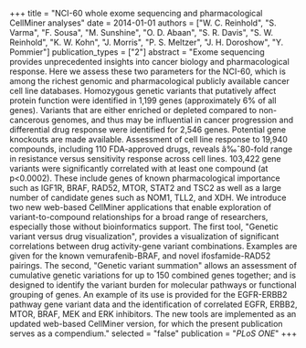 +++
title = "NCI-60 whole exome sequencing and pharmacological CellMiner analyses"
date = 2014-01-01
authors = ["W. C. Reinhold", "S. Varma", "F. Sousa", "M. Sunshine", "O. D. Abaan", "S. R. Davis", "S. W. Reinhold", "K. W. Kohn", "J. Morris", "P. S. Meltzer", "J. H. Doroshow", "Y. Pommier"]
publication_types = ["2"]
abstract = "Exome sequencing provides unprecedented insights into cancer biology and pharmacological response. Here we assess these two parameters for the NCI-60, which is among the richest genomic and pharmacological publicly available cancer cell line databases. Homozygous genetic variants that putatively affect protein function were identified in 1,199 genes (approximately 6% of all genes). Variants that are either enriched or depleted compared to non-cancerous genomes, and thus may be influential in cancer progression and differential drug response were identified for 2,546 genes. Potential gene knockouts are made available. Assessment of cell line response to 19,940 compounds, including 110 FDA-approved drugs, reveals â‰ˆ80-fold range in resistance versus sensitivity response across cell lines. 103,422 gene variants were significantly correlated with at least one compound (at p<0.0002). These include genes of known pharmacological importance such as IGF1R, BRAF, RAD52, MTOR, STAT2 and TSC2 as well as a large number of candidate genes such as NOM1, TLL2, and XDH. We introduce two new web-based CellMiner applications that enable exploration of variant-to-compound relationships for a broad range of researchers, especially those without bioinformatics support. The first tool, \"Genetic variant versus drug visualization\", provides a visualization of significant correlations between drug activity-gene variant combinations. Examples are given for the known vemurafenib-BRAF, and novel ifosfamide-RAD52 pairings. The second, \"Genetic variant summation\" allows an assessment of cumulative genetic variations for up to 150 combined genes together; and is designed to identify the variant burden for molecular pathways or functional grouping of genes. An example of its use is provided for the EGFR-ERBB2 pathway gene variant data and the identification of correlated EGFR, ERBB2, MTOR, BRAF, MEK and ERK inhibitors. The new tools are implemented as an updated web-based CellMiner version, for which the present publication serves as a compendium."
selected = "false"
publication = "*PLoS ONE*"
+++

